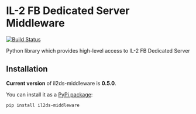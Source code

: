 IL-2 FB Dedicated Server Middleware
===================================

[![Build Status](https://travis-ci.org/IL2HorusTeam/il2ds-middleware.png)](https://travis-ci.org/IL2HorusTeam/il2ds-middleware)

Python library which provides high-level access to IL-2 FB Dedicated Server


Installation
------------

**Current version** of il2ds-middleware is **0.5.0**.

You can install it as a [PyPi package](https://pypi.python.org/pypi/il2ds-middleware/):

    pip install il2ds-middleware

